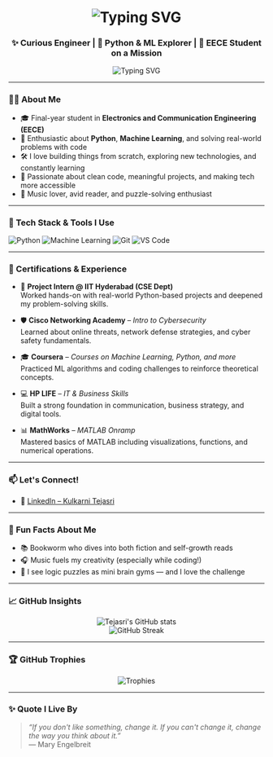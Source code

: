 <h1 align="center">
  <img src="https://readme-typing-svg.herokuapp.com?font=Fira+Code&size=30&pause=1000&color=1D9BF0&center=true&vCenter=true&width=500&lines=Hola amigos!+%F0%9F%91%8B%2C+I'm+Tejasri" alt="Typing SVG" />
</h1>

<h3 align="center">✨ Curious Engineer | 🐍 Python & ML Explorer | 📡 EECE Student on a Mission</h3>

<p align="center">
  <img src="https://readme-typing-svg.herokuapp.com?font=Fira+Code&weight=500&pause=1000&color=1D9BF0&center=true&vCenter=true&width=435&lines=Code.+Break.+Learn.+Repeat.%F0%9F%9A%80;Transforming+ideas+into+impactful+projects+%F0%9F%93%96;On+a+tech+journey+with+curiosity+as+my+compass+%F0%9F%8C%8F" alt="Typing SVG" />
</p>

---

### 👩‍💻 About Me

- 🎓 Final-year student in **Electronics and Communication Engineering (EECE)**  
- 🧠 Enthusiastic about **Python**, **Machine Learning**, and solving real-world problems with code  
- 🛠️ I love building things from scratch, exploring new technologies, and constantly learning  
- 🎯 Passionate about clean code, meaningful projects, and making tech more accessible  
- 🎵 Music lover, avid reader, and puzzle-solving enthusiast  

---

### 🚀 Tech Stack & Tools I Use

![Python](https://img.shields.io/badge/Python-3776AB?style=flat&logo=python&logoColor=white)
![Machine Learning](https://img.shields.io/badge/Machine%20Learning-blue?style=flat&logo=scikit-learn&logoColor=white)
![Git](https://img.shields.io/badge/Git-F05032?style=flat&logo=git&logoColor=white)
![VS Code](https://img.shields.io/badge/VSCode-007ACC?style=flat&logo=visual-studio-code&logoColor=white)


---

### 🏅 Certifications & Experience

- 🔬 **Project Intern @ IIT Hyderabad (CSE Dept)**  
  Worked hands-on with real-world Python-based projects and deepened my problem-solving skills.

- 🛡️ **Cisco Networking Academy** – *Intro to Cybersecurity*  
  Learned about online threats, network defense strategies, and cyber safety fundamentals.

- 🎓 **Coursera** – *Courses on Machine Learning, Python, and more*  
  Practiced ML algorithms and coding challenges to reinforce theoretical concepts.

- 💻 **HP LIFE** – *IT & Business Skills*  
  Built a strong foundation in communication, business strategy, and digital tools.

- 📊 **MathWorks** – *MATLAB Onramp*  
  Mastered basics of MATLAB including visualizations, functions, and numerical operations.

---

### 📫 Let's Connect!

- 💼 [LinkedIn – Kulkarni Tejasri](https://www.linkedin.com/in/kulkarni-tejasri-855661310)

---

### 🎉 Fun Facts About Me

- 📚 Bookworm who dives into both fiction and self-growth reads  
- 🎧 Music fuels my creativity (especially while coding!)  
- 🧩 I see logic puzzles as mini brain gyms — and I love the challenge  

---

### 📈 GitHub Insights

<p align="center">
  <img src="https://github-readme-stats.vercel.app/api?username=tejasri2604&show_icons=true&theme=radical" alt="Tejasri's GitHub stats" />
  <br/>
  <img src="https://github-readme-streak-stats.herokuapp.com/?user=tejasri2604&theme=radical" alt="GitHub Streak" />
</p>

---

### 🏆 GitHub Trophies

<p align="center">
  <img src="https://github-profile-trophy.vercel.app/?username=tejasri2604&theme=tokyonight&row=1&column=6" alt="Trophies" />
</p>

---

### ✨ Quote I Live By

> *“If you don't like something, change it. If you can't change it, change the way you think about it.”*  
> — Mary Engelbreit
